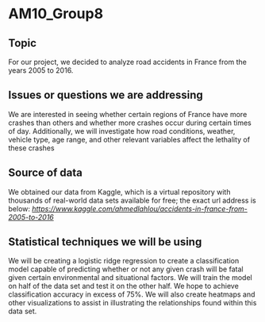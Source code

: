 # AM10_Group8

## Topic
For our project, we decided to analyze road accidents in France from the years 2005 to 2016. 

## Issues or questions we are addressing
We are interested in seeing whether certain regions of France have more crashes than others and
whether more crashes occur during certain times of day. Additionally, we will investigate how road
conditions, weather, vehicle type, age range, and other relevant variables affect the lethality
of these crashes

## Source of data
We obtained our data from Kaggle, which is a virtual repository with thousands of real-world data sets 
available for free; the exact url address is below:
*https://www.kaggle.com/ahmedlahlou/accidents-in-france-from-2005-to-2016*

## Statistical techniques we will be using
We will be creating a logistic ridge regression to create a classification model capable of predicting
whether or not any given crash will be fatal given certain environmental and situational factors. We will
train the model on half of the data set and test it on the other half. We hope to achieve classification accuracy
in excess of 75%. We will also create heatmaps and other visualizations to assist in illustrating the relationships
found within this data set.

